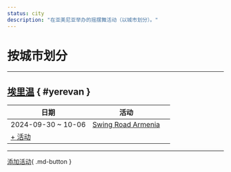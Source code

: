 ```yaml
---
status: city
description: "在亚美尼亚举办的摇摆舞活动（以城市划分）。"
---
```


# 按城市划分

---

## <a id=yerevan></a>[埃里温](#yerevan) { #yerevan }

| 日期 | 活动 | |
| --- | --- | --- |
| 2024-09-30 ~ 10-06 | [Swing Road Armenia](swing-road-armenia-2024.md) |  |
| [+ 活动](https://github.com/swingdance/events/issues/new?assignees=&labels=add+event&projects=&template=02-add_entity.yml&title=%5B2024%2Fhy_AM%5D%20Add%20Event%3A%20%3CName%3E&region=hy_AM&province=Yerevan&city=Yerevan&org_id=&date_starts=2024-&date_ends=2024-)

---

[添加活动](https://github.com/swingdance/events/issues/new?assignees=&labels=add+event&projects=&template=02-add_entity.yml&title=%5Bhy_AM%5D%20Add%20Event%3A%20%3CName%3E&region=hy_AM&province=&city=&org_id=2024){ .md-button }
